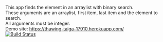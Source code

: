 This app finds the element in an arraylist with binary search.  
These arguments are an arraylist, first item, last item and the element to search.  
All arguments must be integer.  
Demo site: https://thawing-taiga-17910.herokuapp.com/  
[![Build Status](https://travis-ci.com/Gulnihal/BIL481_project.svg?branch=main)](https://travis-ci.com/Gulnihal/BIL481_project)  
